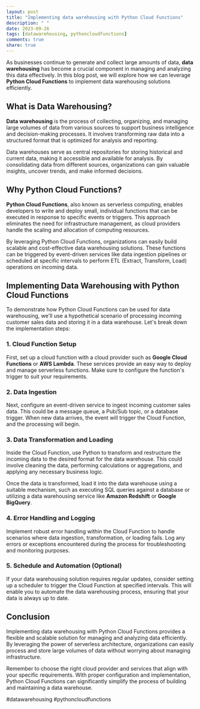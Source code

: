 ```yaml
---
layout: post
title: "Implementing data warehousing with Python Cloud Functions"
description: " "
date: 2023-09-26
tags: [datawarehousing, pythoncloudfunctions]
comments: true
share: true
---
```


As businesses continue to generate and collect large amounts of data, **data warehousing** has become a crucial component in managing and analyzing this data effectively. In this blog post, we will explore how we can leverage **Python Cloud Functions** to implement data warehousing solutions efficiently.

## What is Data Warehousing?

**Data warehousing** is the process of collecting, organizing, and managing large volumes of data from various sources to support business intelligence and decision-making processes. It involves transforming raw data into a structured format that is optimized for analysis and reporting.

Data warehouses serve as central repositories for storing historical and current data, making it accessible and available for analysis. By consolidating data from different sources, organizations can gain valuable insights, uncover trends, and make informed decisions.

## Why Python Cloud Functions?

**Python Cloud Functions**, also known as serverless computing, enables developers to write and deploy small, individual functions that can be executed in response to specific events or triggers. This approach eliminates the need for infrastructure management, as cloud providers handle the scaling and allocation of computing resources.

By leveraging Python Cloud Functions, organizations can easily build scalable and cost-effective data warehousing solutions. These functions can be triggered by event-driven services like data ingestion pipelines or scheduled at specific intervals to perform ETL (Extract, Transform, Load) operations on incoming data.

## Implementing Data Warehousing with Python Cloud Functions

To demonstrate how Python Cloud Functions can be used for data warehousing, we'll use a hypothetical scenario of processing incoming customer sales data and storing it in a data warehouse. Let's break down the implementation steps:

### 1. Cloud Function Setup

First, set up a cloud function with a cloud provider such as **Google Cloud Functions** or **AWS Lambda**. These services provide an easy way to deploy and manage serverless functions. Make sure to configure the function's trigger to suit your requirements.

### 2. Data Ingestion

Next, configure an event-driven service to ingest incoming customer sales data. This could be a message queue, a Pub/Sub topic, or a database trigger. When new data arrives, the event will trigger the Cloud Function, and the processing will begin.

### 3. Data Transformation and Loading

Inside the Cloud Function, use Python to transform and restructure the incoming data to the desired format for the data warehouse. This could involve cleaning the data, performing calculations or aggregations, and applying any necessary business logic.

Once the data is transformed, load it into the data warehouse using a suitable mechanism, such as executing SQL queries against a database or utilizing a data warehousing service like **Amazon Redshift** or **Google BigQuery**.

### 4. Error Handling and Logging

Implement robust error handling within the Cloud Function to handle scenarios where data ingestion, transformation, or loading fails. Log any errors or exceptions encountered during the process for troubleshooting and monitoring purposes.

### 5. Schedule and Automation (Optional)

If your data warehousing solution requires regular updates, consider setting up a scheduler to trigger the Cloud Function at specified intervals. This will enable you to automate the data warehousing process, ensuring that your data is always up to date.

## Conclusion

Implementing data warehousing with Python Cloud Functions provides a flexible and scalable solution for managing and analyzing data efficiently. By leveraging the power of serverless architecture, organizations can easily process and store large volumes of data without worrying about managing infrastructure.

Remember to choose the right cloud provider and services that align with your specific requirements. With proper configuration and implementation, Python Cloud Functions can significantly simplify the process of building and maintaining a data warehouse.

#datawarehousing #pythoncloudfunctions